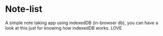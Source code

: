 # Note-list
A simple note taking app using indexedDB (in-browser db), you can have a look at this just for knowing how indexedDB works. LOVE
